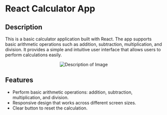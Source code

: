 # React Calculator App

## Description

This is a basic calculator application built with React. The app supports basic arithmetic operations such as addition, subtraction, multiplication, and division. It provides a simple and intuitive user interface that allows users to perform calculations easily.

<p align="center">
  <img src="https://github.com/user-attachments/assets/638c2546-0e2b-4e05-bac9-c12ac62be31e" alt="Description of Image">
</p>

## Features

- Perform basic arithmetic operations: addition, subtraction, multiplication, and division.
- Responsive design that works across different screen sizes.
- Clear button to reset the calculation.





